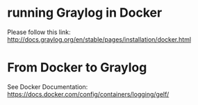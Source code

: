 # running Graylog in Docker 

Please follow this link: http://docs.graylog.org/en/stable/pages/installation/docker.html

# From Docker to Graylog

See Docker Documentation: https://docs.docker.com/config/containers/logging/gelf/

